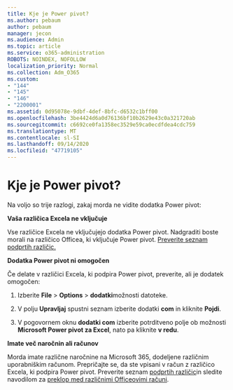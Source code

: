 ```yaml
---
title: Kje je Power pivot?
ms.author: pebaum
author: pebaum
manager: jecon
ms.audience: Admin
ms.topic: article
ms.service: o365-administration
ROBOTS: NOINDEX, NOFOLLOW
localization_priority: Normal
ms.collection: Adm_O365
ms.custom:
- "144"
- "145"
- "146"
- "2200001"
ms.assetid: 0d95078e-9dbf-4def-8bfc-d6532c1bff00
ms.openlocfilehash: 3be4424d6a0d76136bf10b2629e43c0a321720ab
ms.sourcegitcommit: c6692ce0fa1358ec3529e59ca0ecdfdea4cdc759
ms.translationtype: MT
ms.contentlocale: sl-SI
ms.lasthandoff: 09/14/2020
ms.locfileid: "47719105"
---
```

# <a name="where-is-power-pivot"></a>Kje je Power pivot?

Na voljo so trije razlogi, zakaj morda ne vidite dodatka Power pivot:
  
**Vaša različica Excela ne vključuje**
  
Vse različice Excela ne vključujejo dodatka Power pivot. Nadgraditi boste morali na različico Officea, ki vključuje Power pivot. [Preverite seznam podprtih različic.](https://support.office.com/article/aa64e217-4b6e-410b-8337-20b87e1c2a4b.aspx)
  
**Dodatka Power pivot ni omogočen**
  
Če delate v različici Excela, ki podpira Power pivot, preverite, ali je dodatek omogočen:
  
1. Izberite **File** \> **Options** \> **dodatki**možnosti datoteke.

2. V polju **Upravljaj** spustni seznam izberite dodatki **com** in kliknite **Pojdi**.

3. V pogovornem oknu **dodatki com** izberite potrditveno polje ob možnosti **Microsoft Power pivot za Excel**, nato pa kliknite **v redu**.

**Imate več naročnin ali računov**
  
Morda imate različne naročnine na Microsoft 365, dodeljene različnim uporabniškim računom. Prepričajte se, da ste vpisani v račun z različico Excela, ki podpira Power pivot. Preverite seznam [podprtih različic](https://support.office.com/article/aa64e217-4b6e-410b-8337-20b87e1c2a4b.aspx)in sledite navodilom za [preklop med različnimi Officeovimi računi](https://support.office.com/article/b9582171-fd1f-4284-9846-bdd72bb28426.aspx#BKMK_WebSwitchAccounts).
